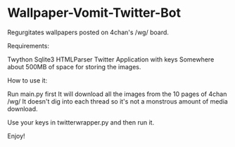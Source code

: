 Wallpaper-Vomit-Twitter-Bot
===========================

Regurgitates wallpapers posted on 4chan's /wg/ board.

Requirements:

Twython
Sqlite3
HTMLParser
Twitter Application with keys
Somewhere about 500MB of space for storing the images.


How to use it:

Run main.py first
It will download all the images from the 10 pages of 4chan /wg/
It doesn't dig into each thread so it's not a monstrous amount of media download.

Use your keys in twitterwrapper.py and then run it. 

Enjoy!
